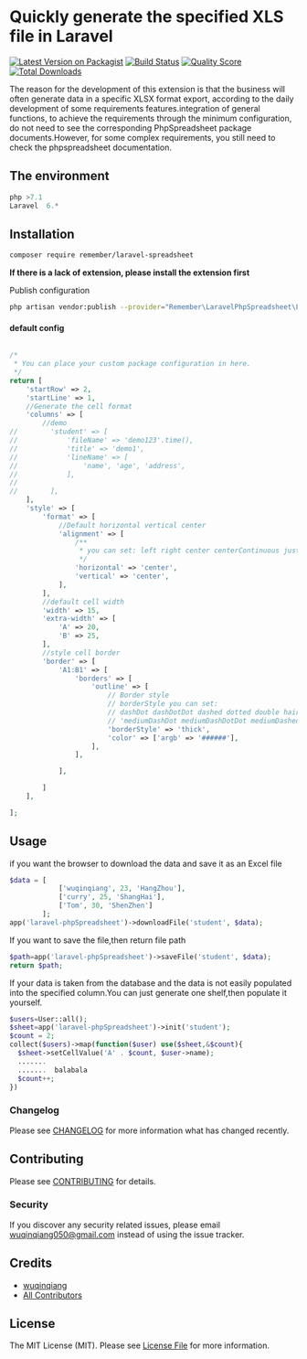 # Quickly generate the specified XLS file in Laravel

[![Latest Version on Packagist](https://img.shields.io/packagist/v/remember/laravel-phpspreadsheet.svg?style=flat-square)](https://packagist.org/packages/remember/laravel-phpspreadsheet)
[![Build Status](https://img.shields.io/travis/remember/laravel-phpspreadsheet/master.svg?style=flat-square)](https://travis-ci.org/remember/laravel-phpspreadsheet)
[![Quality Score](https://img.shields.io/scrutinizer/g/remember/laravel-phpspreadsheet.svg?style=flat-square)](https://scrutinizer-ci.com/g/remember/laravel-phpspreadsheet)
[![Total Downloads](https://img.shxields.io/packagist/dt/remember/laravel-phpspreadsheet.svg?style=flat-square)](https://packagist.org/packages/remember/laravel-phpspreadsheet)

The reason for the development of this extension is that the business will often generate data in a specific XLSX format export, according to the daily development of some requirements features.integration of general functions, to achieve the requirements through the minimum configuration, do not need to see the corresponding PhpSpreadsheet package documents.However, for some complex requirements, you still need to check the phpspreadsheet documentation.


## The environment
   
```php
php >7.1
Laravel  6.*
```

## Installation
```bash
composer require remember/laravel-spreadsheet
```
 **If there is a lack of extension, please install the extension first**

Publish configuration
```bash
php artisan vendor:publish --provider="Remember\LaravelPhpSpreadsheet\LaravelPhpSpreadsheetServiceProvider"
```

#### default config
```php

/*
 * You can place your custom package configuration in here.
 */
return [
    'startRow' => 2,
    'startLine' => 1,
    //Generate the cell format
    'columns' => [
        //demo
//        'student' => [
//            'fileName' => 'demo123'.time(),
//            'title' => 'demo1',
//            'lineName' => [
//                'name', 'age', 'address',
//            ],
//
//        ],
    ],
    'style' => [
        'format' => [
            //Default horizontal vertical center
            'alignment' => [
                /**
                 * you can set: left right center centerContinuous justify fill
                 */
                'horizontal' => 'center',
                'vertical' => 'center',
            ],
        ],
        //default cell width
        'width' => 15,
        'extra-width' => [
            'A' => 20,
            'B' => 25,
        ],
        //style cell border
        'border' => [
            'A1:B1' => [
                'borders' => [
                    'outline' => [
                        // Border style
                        // borderStyle you can set:
                        // dashDot dashDotDot dashed dotted double hair medium';
                        // 'mediumDashDot mediumDashDotDot mediumDashed slantDashDot thick thin';
                        'borderStyle' => 'thick',
                        'color' => ['argb' => '######'],
                    ],
                ],

            ],

        ]
    ],

];
```
## Usage
 if you want  the browser to download the data and save it as an Excel file
```php
$data = [
            ['wuqinqiang', 23, 'HangZhou'],
            ['curry', 25, 'ShangHai'],
            ['Tom', 30, 'ShenZhen']
        ];
app('laravel-phpSpreadsheet')->downloadFile('student', $data);
```
If you want to save the file,then return file path 

```php
$path=app('laravel-phpSpreadsheet')->saveFile('student', $data);
return $path;
```
If your data is taken from the database and the data is not easily populated into the specified column.You can just generate one shelf,then populate it yourself.
                                                                                                 
```php
$users=User::all();
$sheet=app('laravel-phpSpreadsheet')->init('student');
$count = 2;
collect($users)->map(function($user) use($sheet,&$count){
  $sheet->setCellValue('A' . $count, $user->name);
  .......
  .......  balabala
  $count++;
})
```


### Changelog

Please see [CHANGELOG](CHANGELOG.md) for more information what has changed recently.

## Contributing

Please see [CONTRIBUTING](CONTRIBUTING.md) for details.

### Security

If you discover any security related issues, please email wuqinqiang050@gmail.com instead of using the issue tracker.

## Credits

- [wuqinqiang](https://github.com/wuqinqiang)
- [All Contributors](../../contributors)

## License

The MIT License (MIT). Please see [License File](LICENSE.md) for more information.
